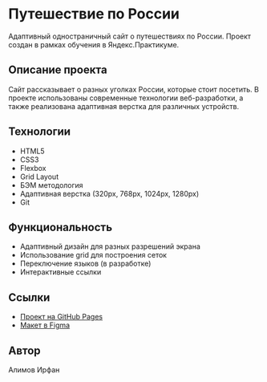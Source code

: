 # Путешествие по России

Адаптивный одностраничный сайт о путешествиях по России. Проект создан в рамках обучения в Яндекс.Практикуме.

## Описание проекта

Сайт рассказывает о разных уголках России, которые стоит посетить. В проекте использованы современные технологии веб-разработки, а также реализована адаптивная верстка для различных устройств.

## Технологии
- HTML5
- CSS3
- Flexbox
- Grid Layout
- БЭМ методология
- Адаптивная верстка (320px, 768px, 1024px, 1280px)
- Git

## Функциональность
- Адаптивный дизайн для разных разрешений экрана
- Использование grid для построения сеток
- Переключение языков (в разработке)
- Интерактивные ссылки

## Ссылки
- [Проект на GitHub Pages](https://irf4n4ik.github.io/russian-travel/)
- [Макет в Figma](https://www.figma.com/file/5S2WSbEFL6awjVWJ0NWL8Q/Sprint-3_-Russia-_-desktop-mobile?node-id=28503%3A0)

## Автор
Алимов Ирфан

